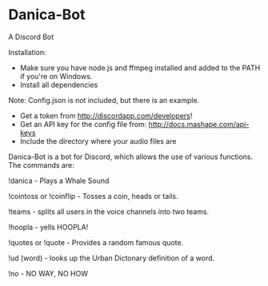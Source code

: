 # Danica-Bot

A Discord Bot

Installation:
* Make sure you have node.js and ffmpeg installed and added to the PATH if you're on Windows.
* Install all dependencies

Note: Config.json is not included, but there is an example. 
* Get a token from http://discordapp.com/developers!
* Get an API key for the config file from: http://docs.mashape.com/api-keys
* Include the directory where your audio files are

Danica-Bot is a bot for Discord, which allows the use of various functions. The commands are:

!danica - Plays a Whale Sound

!cointoss or !coinflip - Tosses a coin, heads or tails.

!teams - splits all users in the voice channels into two teams.

!hoopla - yells HOOPLA!

!quotes or !quote - Provides a random famous quote.

!ud (word) - looks up the Urban Dictonary definition of a word.

!no - NO WAY, NO HOW
